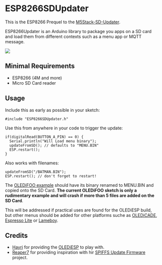 # ESP8266SDUpdater
This is the ESP8266 Prequel to the [M5Stack-SD-Updater](https://github.com/tobozo/M5Stack-SD-Updater).

ESP8266Updater is an Arduino library to package you apps on a SD card and load them from different contexts such as a menu app or MQTT message.


<img src="https://github.com/tobozo/ESP8266SDUpdater/raw/master/examples/OLEDiFOO/OLEDiESP.jpg">



Minimal Requirements
--------------------
- ESP8266 (4M and more)
- Micro SD Card reader

Usage
-----
Include this as early as possible in your sketch:

    #include "ESP8266SDUpdater.h"

Use this from anywhere in your code to trigger the update:

    if(digitalRead(BUTTON_A_PIN) == 0) {
      Serial.println("Will Load menu binary");
      updateFromSD(); // defaults to "MENU.BIN"
      ESP.restart();
    }

Also works with filenames:

    updateFromSD("/BATMAN.BIN");
    ESP.restart(); // don't forget to restart!

The [OLEDiFOO example](https://github.com/tobozo/ESP8266SDUpdater/tree/master/examples/OLEDiFOO) should have its binary renamed to MENU.BIN and copied onto the SD Card.
**The current OLEDiFOO sketch is only a rudimentary example and will crash if more than 5 files are added on the SD Card**.

This will be addressed if practical uses are found for the OLEDiESP build, but other menus should be added for other platforms suche as [OLEDiCADE](https://www.tindie.com/products/PhoenixCNC/oledicade-tiny-pac-man-game-console/), [Espresso Lite](http://www.espressolite.com/) or [Lameboy](https://www.tindie.com/products/davedarko/lameboy-esp8266-handheld/?pt=ac_prod_search).


Credits
-------
- [Hayri](https://www.tindie.com/stores/PhoenixCNC/) for providing the [OLEDiESP](https://www.tindie.com/products/PhoenixCNC/olediesp-a-tiny-cube-with-esp07--esp12--oled-iot/) to play with.
- [Reaper7](https://github.com/reaper7/) for providing inspiration with hir [SPIFFS Update Firmware](https://github.com/reaper7/ESP8266SPIFFSUpdateFirmware) project.



